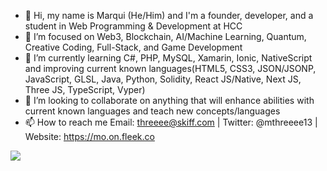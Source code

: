 - 👋 Hi, my name is Marqui (He/Him) and I'm a founder, developer, and a student in Web Programming & Development at HCC
- 👀 I’m focused on Web3, Blockchain, AI/Machine Learning, Quantum, Creative Coding, Full-Stack, and Game Development 
- 🌱 I’m currently learning C#, PHP, MySQL, Xamarin, Ionic, NativeScript and improving current known languages(HTML5, CSS3, JSON/JSONP, JavaScript, GLSL, Java, Python, Solidity, React JS/Native, Next JS, Three JS, TypeScript, Vyper)
- 💞️ I’m looking to collaborate on anything that will enhance abilities with current known languages and teach new concepts/languages 
- 📫 How to reach me Email: threeee@skiff.com | Twitter: @mthreeee13 | Website: https://mo.on.fleek.co

<!---
Marqui-13/Marqui-13 is a ✨ special ✨ repository because its `README.md` (this file) appears on your GitHub profile.
You can click the Preview link to take a look at your changes.
--->

![](https://hit.yhype.me/github/profile?user_id=98498681)
